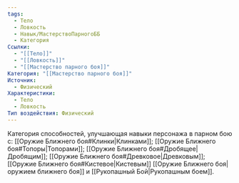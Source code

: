 ```yaml
---
tags:
  - Тело
  - Ловкость
  - Навык/МастерствоПарногоББ
  - Категория
Ссылки:
  - "[[Тело]]"
  - "[[Ловкость]]"
  - "[[Мастерство парного боя]]"
Категория: "[[Мастерство парного боя]]"
Источник:
  - Физический
Характеристики:
  - Тело
  - Ловкость
Тип воздействия: Физический
---
```

Категория способностей, улучшающая навыки персонажа в парном бою с: [[Оружие Ближнего боя#Клинки|Клинками]]; [[Оружие Ближнего боя#Топоры|Топорами]]; [[Оружие Ближнего боя#Дробящее|Дробящим]]; [[Оружие Ближнего боя#Древковое|Древковым]]; [[Оружие Ближнего боя#Кистевое|Кистевым]] [[Оружие Ближнего боя|оружием ближнего боя]] и [[Рукопашный Бой|Рукопашным боем]]. 